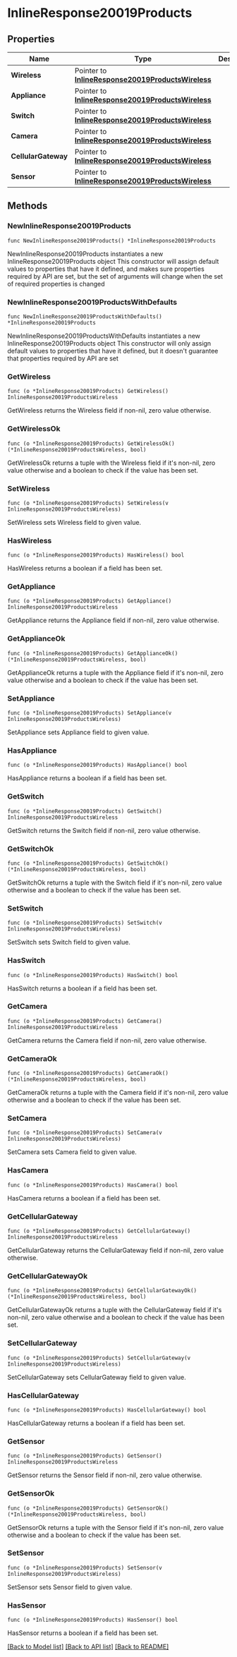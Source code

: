 # InlineResponse20019Products

## Properties

Name | Type | Description | Notes
------------ | ------------- | ------------- | -------------
**Wireless** | Pointer to [**InlineResponse20019ProductsWireless**](InlineResponse20019ProductsWireless.md) |  | [optional] 
**Appliance** | Pointer to [**InlineResponse20019ProductsWireless**](InlineResponse20019ProductsWireless.md) |  | [optional] 
**Switch** | Pointer to [**InlineResponse20019ProductsWireless**](InlineResponse20019ProductsWireless.md) |  | [optional] 
**Camera** | Pointer to [**InlineResponse20019ProductsWireless**](InlineResponse20019ProductsWireless.md) |  | [optional] 
**CellularGateway** | Pointer to [**InlineResponse20019ProductsWireless**](InlineResponse20019ProductsWireless.md) |  | [optional] 
**Sensor** | Pointer to [**InlineResponse20019ProductsWireless**](InlineResponse20019ProductsWireless.md) |  | [optional] 

## Methods

### NewInlineResponse20019Products

`func NewInlineResponse20019Products() *InlineResponse20019Products`

NewInlineResponse20019Products instantiates a new InlineResponse20019Products object
This constructor will assign default values to properties that have it defined,
and makes sure properties required by API are set, but the set of arguments
will change when the set of required properties is changed

### NewInlineResponse20019ProductsWithDefaults

`func NewInlineResponse20019ProductsWithDefaults() *InlineResponse20019Products`

NewInlineResponse20019ProductsWithDefaults instantiates a new InlineResponse20019Products object
This constructor will only assign default values to properties that have it defined,
but it doesn't guarantee that properties required by API are set

### GetWireless

`func (o *InlineResponse20019Products) GetWireless() InlineResponse20019ProductsWireless`

GetWireless returns the Wireless field if non-nil, zero value otherwise.

### GetWirelessOk

`func (o *InlineResponse20019Products) GetWirelessOk() (*InlineResponse20019ProductsWireless, bool)`

GetWirelessOk returns a tuple with the Wireless field if it's non-nil, zero value otherwise
and a boolean to check if the value has been set.

### SetWireless

`func (o *InlineResponse20019Products) SetWireless(v InlineResponse20019ProductsWireless)`

SetWireless sets Wireless field to given value.

### HasWireless

`func (o *InlineResponse20019Products) HasWireless() bool`

HasWireless returns a boolean if a field has been set.

### GetAppliance

`func (o *InlineResponse20019Products) GetAppliance() InlineResponse20019ProductsWireless`

GetAppliance returns the Appliance field if non-nil, zero value otherwise.

### GetApplianceOk

`func (o *InlineResponse20019Products) GetApplianceOk() (*InlineResponse20019ProductsWireless, bool)`

GetApplianceOk returns a tuple with the Appliance field if it's non-nil, zero value otherwise
and a boolean to check if the value has been set.

### SetAppliance

`func (o *InlineResponse20019Products) SetAppliance(v InlineResponse20019ProductsWireless)`

SetAppliance sets Appliance field to given value.

### HasAppliance

`func (o *InlineResponse20019Products) HasAppliance() bool`

HasAppliance returns a boolean if a field has been set.

### GetSwitch

`func (o *InlineResponse20019Products) GetSwitch() InlineResponse20019ProductsWireless`

GetSwitch returns the Switch field if non-nil, zero value otherwise.

### GetSwitchOk

`func (o *InlineResponse20019Products) GetSwitchOk() (*InlineResponse20019ProductsWireless, bool)`

GetSwitchOk returns a tuple with the Switch field if it's non-nil, zero value otherwise
and a boolean to check if the value has been set.

### SetSwitch

`func (o *InlineResponse20019Products) SetSwitch(v InlineResponse20019ProductsWireless)`

SetSwitch sets Switch field to given value.

### HasSwitch

`func (o *InlineResponse20019Products) HasSwitch() bool`

HasSwitch returns a boolean if a field has been set.

### GetCamera

`func (o *InlineResponse20019Products) GetCamera() InlineResponse20019ProductsWireless`

GetCamera returns the Camera field if non-nil, zero value otherwise.

### GetCameraOk

`func (o *InlineResponse20019Products) GetCameraOk() (*InlineResponse20019ProductsWireless, bool)`

GetCameraOk returns a tuple with the Camera field if it's non-nil, zero value otherwise
and a boolean to check if the value has been set.

### SetCamera

`func (o *InlineResponse20019Products) SetCamera(v InlineResponse20019ProductsWireless)`

SetCamera sets Camera field to given value.

### HasCamera

`func (o *InlineResponse20019Products) HasCamera() bool`

HasCamera returns a boolean if a field has been set.

### GetCellularGateway

`func (o *InlineResponse20019Products) GetCellularGateway() InlineResponse20019ProductsWireless`

GetCellularGateway returns the CellularGateway field if non-nil, zero value otherwise.

### GetCellularGatewayOk

`func (o *InlineResponse20019Products) GetCellularGatewayOk() (*InlineResponse20019ProductsWireless, bool)`

GetCellularGatewayOk returns a tuple with the CellularGateway field if it's non-nil, zero value otherwise
and a boolean to check if the value has been set.

### SetCellularGateway

`func (o *InlineResponse20019Products) SetCellularGateway(v InlineResponse20019ProductsWireless)`

SetCellularGateway sets CellularGateway field to given value.

### HasCellularGateway

`func (o *InlineResponse20019Products) HasCellularGateway() bool`

HasCellularGateway returns a boolean if a field has been set.

### GetSensor

`func (o *InlineResponse20019Products) GetSensor() InlineResponse20019ProductsWireless`

GetSensor returns the Sensor field if non-nil, zero value otherwise.

### GetSensorOk

`func (o *InlineResponse20019Products) GetSensorOk() (*InlineResponse20019ProductsWireless, bool)`

GetSensorOk returns a tuple with the Sensor field if it's non-nil, zero value otherwise
and a boolean to check if the value has been set.

### SetSensor

`func (o *InlineResponse20019Products) SetSensor(v InlineResponse20019ProductsWireless)`

SetSensor sets Sensor field to given value.

### HasSensor

`func (o *InlineResponse20019Products) HasSensor() bool`

HasSensor returns a boolean if a field has been set.


[[Back to Model list]](../README.md#documentation-for-models) [[Back to API list]](../README.md#documentation-for-api-endpoints) [[Back to README]](../README.md)


